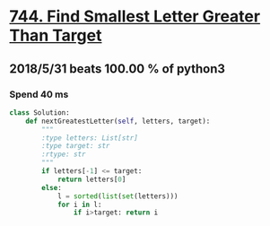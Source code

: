 # [744. Find Smallest Letter Greater Than Target](https://leetcode.com/problems/find-smallest-letter-greater-than-target/description/)

## 2018/5/31 beats 100.00 % of python3
### Spend 40 ms
```python
class Solution:
    def nextGreatestLetter(self, letters, target):
        """
        :type letters: List[str]
        :type target: str
        :rtype: str
        """
        if letters[-1] <= target:
            return letters[0]
        else:
            l = sorted(list(set(letters)))
            for i in l:
                if i>target: return i
```

